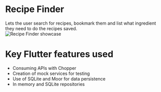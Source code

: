 # Recipe Finder

Lets the user search for recipes, bookmark them and list what ingredient they
need to do the recipes saved.<br>
![Recipe Finder showcase](./docs/showcase.gif)

# Key Flutter features used
- Consuming APIs with Chopper
- Creation of mock services for testing
- Use of SQLite and Moor for data persistence
- In memory and SQLite repositories